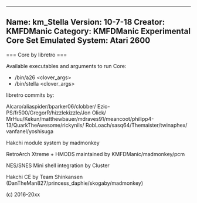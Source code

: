 -----------------------
Name: km_Stella
Version: 10-7-18
Creator: KMFDManic
Category: KMFDManic Experimental Core Set
Emulated System: Atari 2600
-----------------------
=== Core by libretro ===

Available executables and arguments to run Core:
- /bin/a26 <rom> <clover_args>
- /bin/stella <rom> <clover_args>

libretro commits by:

Alcaro/aliaspider/bparker06/clobber/
Ezio-PS/fr500/GregorR/hizzlekizzle/Jon Olick/
MrHuu/Kekun/matthewbauer/mdraves91/meancoot/philipp4-13/QuarkTheAwesome/rickynils/
RobLoach/sasq64/Themaister/twinaphex/
vanfanel/yoshisuga

Hakchi module system by madmonkey

RetroArch Xtreme + HMODS maintained by KMFDManic/madmonkey/pcm

NES/SNES Mini shell integration by Cluster

Hakchi CE by Team Shinkansen (DanTheMan827/princess_daphie/skogaby/madmonkey)

(c) 2016-20xx
